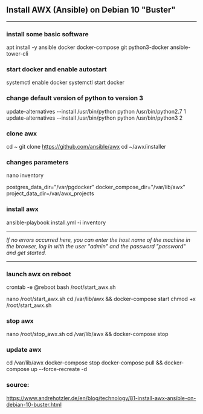 ## Install AWX (Ansible) on Debian 10 "Buster"
---

### install some basic software
apt install -y ansible docker docker-compose git python3-docker ansible-tower-cli

### start docker and enable autostart
systemctl enable docker
systemctl start docker

### change default version of python to version 3
update-alternatives --install /usr/bin/python python /usr/bin/python2.7 1
update-alternatives --install /usr/bin/python python /usr/bin/python3 2

### clone awx
cd ~
git clone https://github.com/ansible/awx
cd ~/awx/installer

### changes parameters
nano inventory

postgres_data_dir="/var/pgdocker"
docker_compose_dir="/var/lib/awx"
project_data_dir=/var/awx_projects

### install awx
ansible-playbook install.yml -i inventory

---

*If no errors occurred here, you can enter the host name of the machine in the browser, log in with the user 
"admin" and the password "password" and get started.*

---

### launch awx on reboot
crontab -e
@reboot bash /root/start_awx.sh

nano /root/start_awx.sh
cd /var/lib/awx && docker-compose start
chmod +x /root/start_awx.sh

### stop awx 
nano /root/stop_awx.sh
cd /var/lib/awx && docker-compose stop

### update awx
cd /var/lib/awx
docker-compose stop
docker-compose pull && docker-compose up --force-recreate -d

### source:
https://www.andrehotzler.de/en/blog/technology/81-install-awx-ansible-on-debian-10-buster.html
